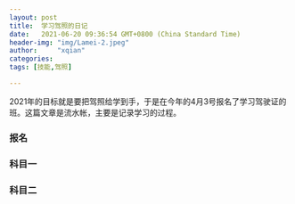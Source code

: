 ```yaml
---
layout: post
title:  学习驾照的日记
date:   2021-06-20 09:36:54 GMT+0800 (China Standard Time)
header-img: "img/Lamei-2.jpeg"
author:     "xqian"
categories: 
tags: [技能,驾照]

---
```



    

2021年的目标就是要把驾照给学到手，于是在今年的4月3号报名了学习驾驶证的班。这篇文章是流水帐，主要是记录学习的过程。

### 报名

### 科目一

### 科目二
